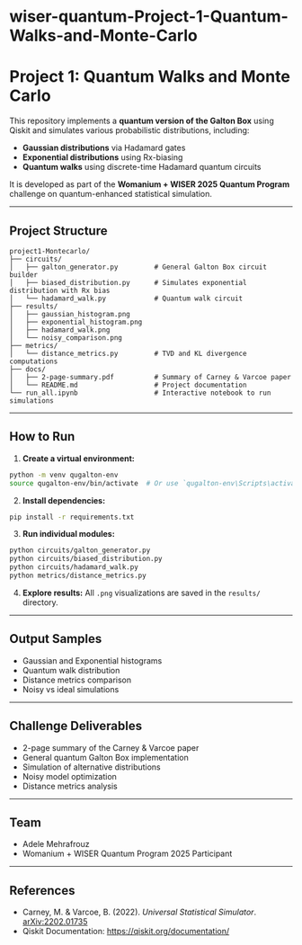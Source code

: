 # wiser-quantum-Project-1-Quantum-Walks-and-Monte-Carlo
# Project 1: Quantum Walks and Monte Carlo

This repository implements a **quantum version of the Galton Box** using Qiskit and simulates various probabilistic distributions, including:
- **Gaussian distributions** via Hadamard gates
- **Exponential distributions** using Rx-biasing
- **Quantum walks** using discrete-time Hadamard quantum circuits

It is developed as part of the **Womanium + WISER 2025 Quantum Program** challenge on quantum-enhanced statistical simulation.

---

## Project Structure

```
project1-Montecarlo/
├── circuits/
│   ├── galton_generator.py         # General Galton Box circuit builder
│   ├── biased_distribution.py      # Simulates exponential distribution with Rx bias
│   └── hadamard_walk.py            # Quantum walk circuit
├── results/
│   ├── gaussian_histogram.png
│   ├── exponential_histogram.png
│   ├── hadamard_walk.png
│   └── noisy_comparison.png
├── metrics/
│   └── distance_metrics.py         # TVD and KL divergence computations
├── docs/
│   ├── 2-page-summary.pdf          # Summary of Carney & Varcoe paper
│   └── README.md                   # Project documentation
└── run_all.ipynb                   # Interactive notebook to run simulations
```

---

## How to Run

1. **Create a virtual environment:**
```bash
python -m venv qugalton-env
source qugalton-env/bin/activate  # Or use `qugalton-env\Scripts\activate` on Windows
```

2. **Install dependencies:**
```bash
pip install -r requirements.txt
```

3. **Run individual modules:**
```bash
python circuits/galton_generator.py
python circuits/biased_distribution.py
python circuits/hadamard_walk.py
python metrics/distance_metrics.py
```

4. **Explore results:**
All `.png` visualizations are saved in the `results/` directory.

---

## Output Samples

- Gaussian and Exponential histograms
- Quantum walk distribution
- Distance metrics comparison
- Noisy vs ideal simulations

---

## Challenge Deliverables

- 2-page summary of the Carney & Varcoe paper
- General quantum Galton Box implementation
- Simulation of alternative distributions
- Noisy model optimization
- Distance metrics analysis

---

## Team

- Adele Mehrafrouz
- Womanium + WISER Quantum Program 2025 Participant

---

## References

- Carney, M. & Varcoe, B. (2022). *Universal Statistical Simulator*. [arXiv:2202.01735](https://arxiv.org/abs/2202.01735)
- Qiskit Documentation: https://qiskit.org/documentation/

